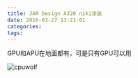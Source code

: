 ```yaml
---
title: JAR Design A320 niki涂装
date: 2016-03-27 13:21:01
categories:
tags:
---
```


GPU和APU在地面都有，可是只有GPU可以用

![cpuwolf](/images/data/attachment/201603/27/212005y4u7kyqz8wp4blvk.jpg)

